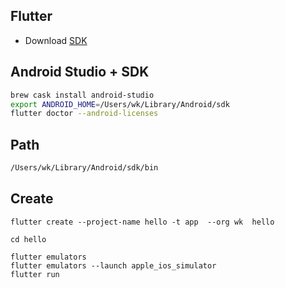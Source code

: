 ## Flutter

- Download [SDK](https://flutter.dev/docs/get-started/install/macos)

## Android Studio + SDK

```bash
brew cask install android-studio
export ANDROID_HOME=/Users/wk/Library/Android/sdk
flutter doctor --android-licenses
```

## Path

```bash
/Users/wk/Library/Android/sdk/bin
```

## Create

```
flutter create --project-name hello -t app  --org wk  hello

cd hello

flutter emulators
flutter emulators --launch apple_ios_simulator
flutter run
```